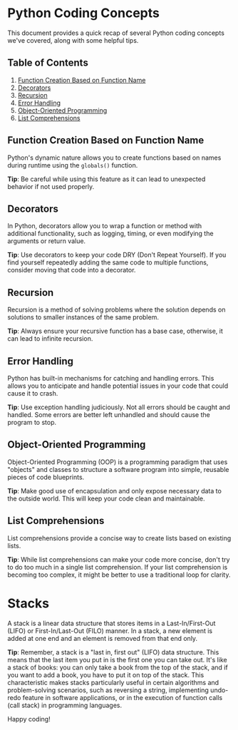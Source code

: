 # Python Coding Concepts

This document provides a quick recap of several Python coding concepts we've covered, along with some helpful tips.

## Table of Contents

1. [Function Creation Based on Function Name](#function-creation-based-on-function-name)
2. [Decorators](#decorators)
3. [Recursion](#recursion)
4. [Error Handling](#error-handling)
5. [Object-Oriented Programming](#object-oriented-programming)
6. [List Comprehensions](#list-comprehensions)

## Function Creation Based on Function Name

Python's dynamic nature allows you to create functions based on names during runtime using the `globals()` function.

**Tip**: Be careful while using this feature as it can lead to unexpected behavior if not used properly.

## Decorators

In Python, decorators allow you to wrap a function or method with additional functionality, such as logging, timing, or even modifying the arguments or return value.

**Tip**: Use decorators to keep your code DRY (Don't Repeat Yourself). If you find yourself repeatedly adding the same code to multiple functions, consider moving that code into a decorator.

## Recursion

Recursion is a method of solving problems where the solution depends on solutions to smaller instances of the same problem.

**Tip**: Always ensure your recursive function has a base case, otherwise, it can lead to infinite recursion.

## Error Handling

Python has built-in mechanisms for catching and handling errors. This allows you to anticipate and handle potential issues in your code that could cause it to crash.

**Tip**: Use exception handling judiciously. Not all errors should be caught and handled. Some errors are better left unhandled and should cause the program to stop.

## Object-Oriented Programming

Object-Oriented Programming (OOP) is a programming paradigm that uses "objects" and classes to structure a software program into simple, reusable pieces of code blueprints.

**Tip**: Make good use of encapsulation and only expose necessary data to the outside world. This will keep your code clean and maintainable.

## List Comprehensions

List comprehensions provide a concise way to create lists based on existing lists. 

**Tip**: While list comprehensions can make your code more concise, don't try to do too much in a single list comprehension. If your list comprehension is becoming too complex, it might be better to use a traditional loop for clarity.

# Stacks

A stack is a linear data structure that stores items in a Last-In/First-Out (LIFO) or First-In/Last-Out (FILO) manner. In a stack, a new element is added at one end and an element is removed from that end only.

**Tip**: Remember, a stack is a "last in, first out" (LIFO) data structure. This means that the last item you put in is the first one you can take out. It's like a stack of books: you can only take a book from the top of the stack, and if you want to add a book, you have to put it on top of the stack. This characteristic makes stacks particularly useful in certain algorithms and problem-solving scenarios, such as reversing a string, implementing undo-redo feature in software applications, or in the execution of function calls (call stack) in programming languages.

Happy coding!
